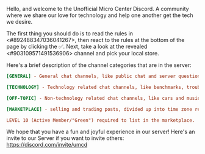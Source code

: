 Hello, and welcome to the Unofficial Micro Center Discord. A community where we share our love for technology and help one another get the tech we desire.
 
The first thing you should do is to read the rules in <#892488347036041267>, then react to the rules at the bottom of the page by clicking the :white_check_mark:. Next, take a look at the revealed <#903109571491536906> channel and pick your local store.
 
Here's a brief description of the channel categories that are in the server:
```ini
[GENERAL] - General chat channels, like public chat and server questions.
```
```ini
[TECHNOLOGY] - Technology related chat channels, like benchmarks, troubleshooting, gaming, pc build advice, etc.
```
```ini
[OFF-TOPIC] - Non-technology related chat channels, like cars and music.
```
```ini
[MARKETPLACE] - selling and trading posts, divided up into time zone regions. Marketplace rules are also located here.

LEVEL 10 (Active Member/"Green") required to list in the marketplace.
```
We hope that you have a fun and joyful experience in our server!
Here's an invite to our Server if you want to invite others: https://discord.com/invite/umcd